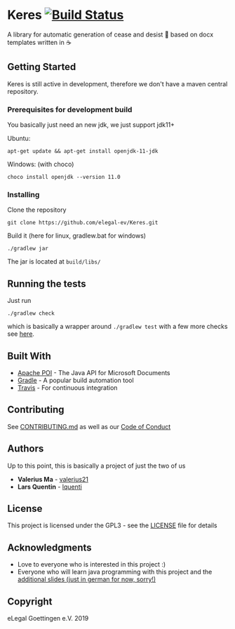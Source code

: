 # Keres [![Build Status](https://travis-ci.org/elegal-ev/Keres.svg?branch=master)](https://travis-ci.org/elegal-ev/Keres)

A library for automatic generation of cease and desist :email: based on docx templates written in :coffee:

## Getting Started

Keres is still active in development, therefore we don't have a maven central repository.

### Prerequisites for development build

You basically just need an new jdk, we just support jdk11+

Ubuntu:
```
apt-get update && apt-get install openjdk-11-jdk
```
Windows: (with choco)
```
choco install openjdk --version 11.0
```

### Installing

Clone the repository
```
git clone https://github.com/elegal-ev/Keres.git
```
Build it (here for linux, gradlew.bat for windows)
```
./gradlew jar
```
The jar is located at `build/libs/`

## Running the tests

Just run
```
./gradlew check
```
which is basically a wrapper around `./gradlew test` with a few more checks see [here](https://stackoverflow.com/a/50105980).

## Built With

* [Apache POI](https://poi.apache.org/) - The Java API for Microsoft Documents
* [Gradle](https://gradle.org/) - A popular build automation tool
* [Travis](https://travis-ci.org/elegal-ev/Keres) - For continuous integration 

## Contributing

See [CONTRIBUTING.md](CONTRIBUTING.md) as well as our [Code of Conduct](CODE_OF_CONDUCT.md)

## Authors

Up to this point, this is basically a project of just the two of us

* **Valerius Ma** - [valerius21](https://github.com/valerius21)
* **Lars Quentin** - [lquenti](https://github.com/lquenti)

## License

This project is licensed under the GPL3 - see the [LICENSE](LICENSE) file for details

## Acknowledgments

- Love to everyone who is interested in this project :)
- Everyone who will learn java programming with this project and the [additional slides (just in german for now, sorry!)](https://elegal-ev.github.io/Presentations/)

## Copyright

eLegal Goettingen e.V. 2019
